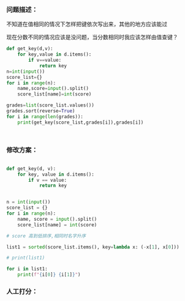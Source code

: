 ### 问题描述：
<p>不知道在值相同的情况下怎样把键依次写出来，其他的地方应该能过</p>
现在分数不同的情况应该是没问题，当分数相同时我应该怎样由值查键？


```python
def get_key(d,v):
    for key,value in d.items():
        if v==value:
            return key
n=int(input())
score_list={}
for i in range(n):
    name,score=input().split()
    score_list[name]=int(score)

grades=list(score_list.values())
grades.sort(reverse=True)
for i in range(len(grades)):
    print(get_key(score_list,grades[i]),grades[i])

 
```

### 修改方案：


```python

def get_key(d, v):
    for key, value in d.items():
        if v == value:
            return key


n = int(input())
score_list = {}
for i in range(n):
    name, score = input().split()
    score_list[name] = int(score)

# score 高到低排序,相同时名字升序

list1 = sorted(score_list.items(), key=lambda x: (-x[1], x[0]))

# print(list1)

for i in list1:
    print(f"{i[0]} {i[1]}")


```

### 人工打分：

